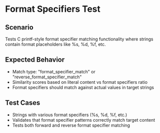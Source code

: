 # Format Specifiers Test

## Scenario
Tests C printf-style format specifier matching functionality where strings contain format placeholders like %s, %d, %f, etc.

## Expected Behavior
- Match type: "format_specifier_match" or "reverse_format_specifier_match"
- Similarity scores based on literal content vs format specifiers ratio
- Format specifiers should match against actual values in target strings

## Test Cases
- Strings with various format specifiers (%s, %d, %f, etc.)
- Validates that format specifier patterns correctly match target content
- Tests both forward and reverse format specifier matching
